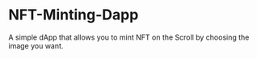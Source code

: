 # NFT-Minting-Dapp
A simple dApp that allows you to mint NFT on the Scroll by choosing the image you want.
